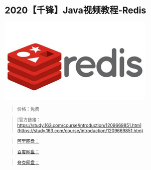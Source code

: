 # 2020【千锋】Java视频教程-Redis

![img](../../../assets/study163/free/643312461fb844e5966b790e5b913110.jpg)

> 价格：免费

> [官方链接：https://study.163.com/course/introduction/1209669851.htm](https://study.163.com/course/introduction/1209669851.htm)

> [阿里网盘：]()

> [百度网盘：]()

> [夸克网盘：]()
